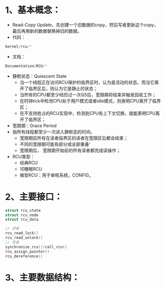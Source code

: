 # 1、基本概念：

* Read-Copy Update，先创建一个旧数据的copy，然后写者更新这个copy，最后再用新的数据替换掉旧的数据。
* 代码：

```c
kernel/rcu/*
```

* 文档：

```c
Documentation/RCU/*
```

* 静默状态：Quiescent State
  * 当一个线程正在访问RCU保护的临界区时，认为是活动的状态，而当它离开了临界区后，则认为它是静止的状态；
  * 当所有的CPU都至少经历过一次QS后，宽限期将结束并触发回收工作；
  * 在时钟tick中检测CPU处于用户模式或者idle模式，则表明CPU离开了临界区；
  * 在不支持抢占的RCU实现中，检测到CPU有上下文切换，就能表明CPU离开了临界区；
* 宽限期：Grace Period
* 指所有线程都至少一次进入静默态的时间。
  * 宽限期前所有在读者临界区的读者在宽限区后都会结束；
  * 不同的宽限期可能有部分或全部重叠‘
  * 宽限期后， 宽限期开始前的所有读者都完成读操作；
* RCU类型：
  * 经典RCU
  * 可睡眠RCU
  * 微型RCU：用于单核系统，CONFIG_

# 2、主要接口：

```c
struct rcu_state
struct rcu_node
struct rcu_data

// 读者
rcu_read_lock()
rcu_read_unlock()
// 写者
synchronize_rcu()/call_rcu()
rcu_assign_pointer()
rcu_dereference()
```

# 3、主要数据结构：